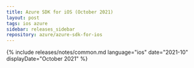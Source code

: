```yaml
---
title: Azure SDK for iOS (October 2021)
layout: post
tags: ios azure
sidebar: releases_sidebar
repository: azure/azure-sdk-for-ios
---
```

{% include releases/notes/common.md language="ios" date="2021-10" displayDate="October 2021" %}